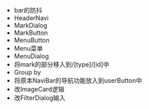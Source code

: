 - bar的防抖
- HeaderNavi
- MarkDialog
- MarkButton
- MenuButton
- Menu菜单
- MenuDialog
- 将mark的部分移入到/[type]/[id]中
- Group by
- 将原本NaviBar的导航功能放入到userButton中
- 改ImageCard逻辑
- 改FilterDialog输入